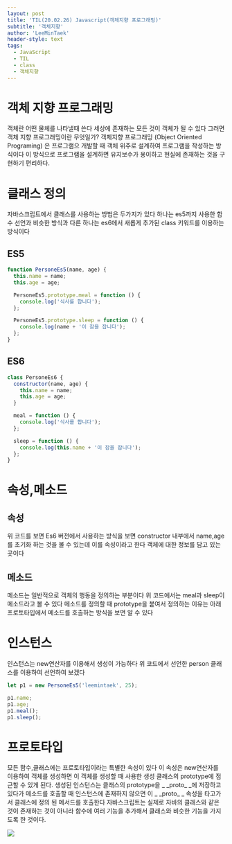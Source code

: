 ```yaml
---
layout: post
title: 'TIL(20.02.26) Javascript(객체지향 프로그래밍)'
subtitle: '객체지향'
author: 'LeeMinTaek'
header-style: text
tags:
  - JavaScript
  - TIL
  - class
  - 객체지향
---
```


# 객체 지향 프로그래밍

객체란 어떤 물체를 나타낼때 쓴다 세상에 존재하는 모든 것이 객체가 될 수 있다 그러면 객체 지향 프로그래밍이란 무엇일가? 객체지향 프로그래밍 (Object Oriented Programing) 은 프로그램으 개발할 때 객체 위주로 설계하여 프로그램을 작성하는 방식이다 이 방식으로 프로그램을 설계하면 유지보수가 용이하고 현실에 존재하는 것을 구현하기 편리하다.

# 클래스 정의

자바스크립트에서 클래스를 사용하는 방법은 두가지가 있다 하나는 es5까지 사용한 함수 선언과 비슷한 방식과 다른 하나는 es6에서 새롭게 추가된 class 키워드를 이용하는 방식이다

## ES5

```javascript
function PersoneEs5(name, age) {
  this.name = name;
  this.age = age;

  PersoneEs5.prototype.meal = function () {
    console.log('식사를 합니다');
  };

  PersoneEs5.prototype.sleep = function () {
    console.log(name + '이 잠을 잡니다');
  };
}
```

## ES6

```javascript
class PersoneEs6 {
  constructor(name, age) {
    this.name = name;
    this.age = age;
  }

  meal = function () {
    console.log('식사를 합니다');
  };

  sleep = function () {
    console.log(this.name + '이 잠을 잡니다');
  };
}
```

# 속성,메소드

## 속성

위 코드를 보면 Es6 버전에서 사용하는 방식을 보면 constructor 내부에서 name,age를 초기화 하는 것을 볼 수 있는데 이를 속성이라고 한다 객체에 대한 정보를 담고 있는 곳이다

## 메소드

메소드는 일반적으로 객체의 행동을 정의하는 부분이다 위 코드에서는 meal과 sleep이 메소드라고 볼 수 있다 메소드를 정의할 때 prototype을 붙여서 정의하는 이유는 아래 프로토타입에서 메소드를 호출하는 방식을 보면 알 수 있다

# 인스턴스

인스턴스는 new연산자를 이용해서 생성이 가능하다 위 코드에서 선언한 person 클래스를 이용하여 선언하여 보겠다

```javascript
let p1 = new PersoneEs5('leemintaek', 25);

p1.name;
p1.age;
p1.meal();
p1.sleep();
```

# 프로토타입

모든 함수,클래스에는 프로토타입이라는 특별한 속성이 있다 이 속성은 new연산자를 이용하여 객체를 생성하면 이 객체를 생성할 때 사용한 생성 클래스의 prototype에 접근할 수 있게 된다. 생성된 인스턴스는 클래스의 prototype을 \_ \_proto\_ \_에 저장하고 있다가 메소드를 호출할 때 인스턴스에 존재하지 않으면 이 \_ \_proto\_ \_ 속성을 타고가서 클래스에 정의 된 메서드를 호출한다 자바스크립트는 실제로 자바의 클래스와 같은 것이 존재하는 것이 아니라 함수에 여러 기능을 추가해서 클래스와 비슷한 기능을 가지도록 한 것이다.

![](https://images.velog.io/images/1571min/post/ed71db3e-ca08-4f25-9515-94c2c0685b42/image.png)
